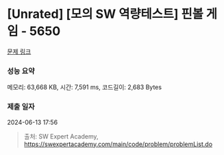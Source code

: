 # [Unrated] [모의 SW 역량테스트] 핀볼 게임 - 5650 

[문제 링크](https://swexpertacademy.com/main/code/problem/problemDetail.do?contestProbId=AWXRF8s6ezEDFAUo) 

### 성능 요약

메모리: 63,668 KB, 시간: 7,591 ms, 코드길이: 2,683 Bytes

### 제출 일자

2024-06-13 17:56



> 출처: SW Expert Academy, https://swexpertacademy.com/main/code/problem/problemList.do